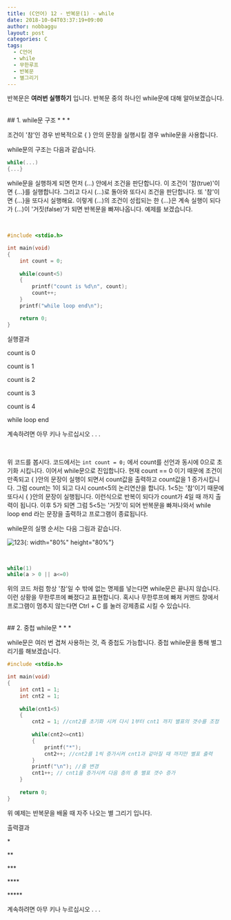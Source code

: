 ```yaml
---
title: (C언어) 12 - 반복문(1) - while
date: 2018-10-04T03:37:19+09:00
author: nobbaggu
layout: post
categories: C
tags:
  - C언어
  - while
  - 무한루프
  - 반복문
  - 별그리기
---
```


반복문은 **여러번 실행하기** 입니다. 반복문 중의 하나인 while문에 대해 알아보겠습니다.

<br>
## 1. while문 구조
* * *

조건이 '참'인 경우 반복적으로 { } 안의 문장을 실행시킬 경우 while문을 사용합니다.

while문의 구조는 다음과 같습니다.

~~~ c
while(...)
{...}
~~~

while문을 실행하게 되면 먼저 (...) 안에서 조건을 판단합니다. 이 조건이 '참(true)'이면 {...}를 실행합니다. 그리고 다시 (...)로 돌아와 또다시 조건을 판단합니다. 또 '참'이면 {...}을 또다시 실행해요. 이렇게 (...)의 조건이 성립되는 한 {...}은 계속 실행이 되다가 (...)이 '거짓(false)'가 되면 반복문을 빠져나옵니다. 예제를 보겠습니다.

<br>

~~~ c
#include <stdio.h>

int main(void)
{
    int count = 0;
    
    while(count<5)
    {
        printf("count is %d\n", count);
        count++;
    }  
    printf("while loop end\n");

    return 0;
}
~~~

실행결과

count is 0

count is 1

count is 2

count is 3

count is 4

while loop end

계속하려면 아무 키나 누르십시오 . . .

<br>

위 코드를 봅시다. 코드에서는 `int count = 0;` 에서 count를 선언과 동시에 0으로 초기화 시킵니다. 이어서 while문으로 진입합니다. 현재 count == 0 이기 때문에 조건이 만족되고 { }안의 문장이 실행이 되면서 count값을 출력하고 count값을 1 증가시킵니다. 그럼 count는 1이 되고 다시 count<5의 논리연산을 합니다. 1<5는 '참'이기 때문에 또다시 { }안의 문장이 실행됩니다. 이런식으로 반복이 되다가 count가 4일 때 까지 출력이 됩니다. 이후 5가 되면 그럼 5<5는 '거짓'이 되어 반복문을 빠져나와서 while loop end 라는 문장을 출력하고 프로그램이 종료됩니다.

while문의 실행 순서는 다음 그림과 같습니다.

![123](https://nobbaggu.github.io/images/2018/09/123.jpg){: width="80%" height="80%"}

<br>

~~~ c 
while(1)
while(a > 0 || a<=0)
~~~

위의 코드 처럼 항상 '참'일 수 밖에 없는 명제를 넣는다면 while문은 끝나지 않습니다. 이런 상황을 무한루프에 빠졌다고 표현합니다. 혹시나 무한루프에 빠져 커맨드 창에서 프로그램이 멈추지 않는다면 Ctrl + C 를 눌러 강제종료 시킬 수 있습니다.

<br>
## 2. 중첩 while문
* * *

while문은 여러 번 겹쳐 사용하는 것, 즉 중첩도 가능합니다. 중첩 while문을 통해 별그리기를 해보겠습니다.

~~~ c
#include <stdio.h>

int main(void)
{
    int cnt1 = 1;
    int cnt2 = 1;
    
    while(cnt1<5)
    {
        cnt2 = 1; //cnt2를 초기화 시켜 다시 1부터 cnt1 까지 별표의 갯수를 조정
        
        while(cnt2<=cnt1)
        {
            printf("*");
            cnt2++; //cnt2를 1씩 증가시켜 cnt1과 같아질 때 까지만 별표 출력
        }
        printf("\n"); //줄 변경
        cnt1++; // cnt1을 증가시켜 다음 층의 총 별표 갯수 증가
    }
    
    return 0;
}
~~~

위 예제는 반복문을 배울 때 자주 나오는 별 그리기 입니다.

출력결과

\*

\*\*

\*\*\*

\*\*\*\*

\*\*\*\*\*

계속하려면 아무 키나 누르십시오 . . .